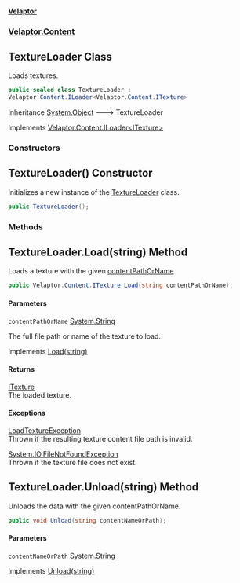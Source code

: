 #### [Velaptor](index.md 'index')
### [Velaptor.Content](Velaptor.Content.md 'Velaptor.Content')

## TextureLoader Class

Loads textures.

```csharp
public sealed class TextureLoader :
Velaptor.Content.ILoader<Velaptor.Content.ITexture>
```

Inheritance [System.Object](https://docs.microsoft.com/en-us/dotnet/api/System.Object 'System.Object') &#129106; TextureLoader

Implements [Velaptor.Content.ILoader&lt;](Velaptor.Content.ILoader_T_.md 'Velaptor.Content.ILoader<T>')[ITexture](Velaptor.Content.ITexture.md 'Velaptor.Content.ITexture')[&gt;](Velaptor.Content.ILoader_T_.md 'Velaptor.Content.ILoader<T>')
### Constructors

<a name='Velaptor.Content.TextureLoader.TextureLoader()'></a>

## TextureLoader() Constructor

Initializes a new instance of the [TextureLoader](Velaptor.Content.TextureLoader.md 'Velaptor.Content.TextureLoader') class.

```csharp
public TextureLoader();
```
### Methods

<a name='Velaptor.Content.TextureLoader.Load(string)'></a>

## TextureLoader.Load(string) Method

Loads a texture with the given [contentPathOrName](Velaptor.Content.TextureLoader.md#Velaptor.Content.TextureLoader.Load(string).contentPathOrName 'Velaptor.Content.TextureLoader.Load(string).contentPathOrName').

```csharp
public Velaptor.Content.ITexture Load(string contentPathOrName);
```
#### Parameters

<a name='Velaptor.Content.TextureLoader.Load(string).contentPathOrName'></a>

`contentPathOrName` [System.String](https://docs.microsoft.com/en-us/dotnet/api/System.String 'System.String')

The full file path or name of the texture to load.

Implements [Load(string)](Velaptor.Content.ILoader_T_.md#Velaptor.Content.ILoader_T_.Load(string) 'Velaptor.Content.ILoader<T>.Load(string)')

#### Returns
[ITexture](Velaptor.Content.ITexture.md 'Velaptor.Content.ITexture')  
The loaded texture.

#### Exceptions

[LoadTextureException](Velaptor.Content.Exceptions.LoadTextureException.md 'Velaptor.Content.Exceptions.LoadTextureException')  
Thrown if the resulting texture content file path is invalid.

[System.IO.FileNotFoundException](https://docs.microsoft.com/en-us/dotnet/api/System.IO.FileNotFoundException 'System.IO.FileNotFoundException')  
Thrown if the texture file does not exist.

<a name='Velaptor.Content.TextureLoader.Unload(string)'></a>

## TextureLoader.Unload(string) Method

Unloads the data with the given contentPathOrName.

```csharp
public void Unload(string contentNameOrPath);
```
#### Parameters

<a name='Velaptor.Content.TextureLoader.Unload(string).contentNameOrPath'></a>

`contentNameOrPath` [System.String](https://docs.microsoft.com/en-us/dotnet/api/System.String 'System.String')

Implements [Unload(string)](Velaptor.Content.ILoader_T_.md#Velaptor.Content.ILoader_T_.Unload(string) 'Velaptor.Content.ILoader<T>.Unload(string)')